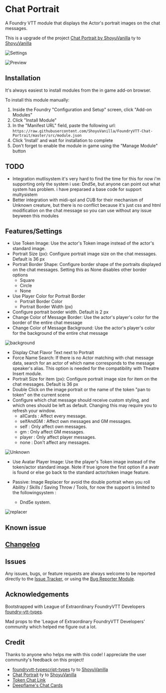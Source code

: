# Chat Portrait

A Foundry VTT module that displays the Actor's portrait images on the chat messages.

This is a upgrade of the project [Chat Portrait by ShoyuVanilla](https://github.comShoyuVanilla/FoundryVTT-Chat-Portrait) ty to [ShoyuVanilla](https://github.com/ShoyuVanilla)

![Settings](./images/image01.png)

![Preview](./images/image02.png)

## Installation

It's always easiest to install modules from the in game add-on browser.

To install this module manually:
1.  Inside the Foundry "Configuration and Setup" screen, click "Add-on Modules"
2.  Click "Install Module"
3.  In the "Manifest URL" field, paste the following url:
`https://raw.githubusercontent.com/ShoyuVanilla/FoundryVTT-Chat-Portrait/master/src/module.json`
1.  Click 'Install' and wait for installation to complete
2.  Don't forget to enable the module in game using the "Manage Module" button

## TODO

- Integration mutlisystem it's very hard to find the time for this for now i'm supporting only the system i use: Dnd5e, but anyone can point out what system has problem. i have preparaed 
a base code for support multysistem
- Better integration with midi-qol and CUB for their mechanism of Unknown creature, but there is no conflict because it's just css and html modification on the chat message so you can use without any issue beyween this modules

## Features/Settings

- Use Token Image: Use the actor's Token image instead of the actor's standard image.
- Portrait Size (px): Configure portrait image size on the chat messages. Default is 36 px
- Portrait Border Shape: Configure border shape of the portraits displayed on the chat messages. Setting this as None disables other border options
    - Square
    - Circle
    - None
- Use Player Color for Portrait Border
  - Portrait Border Color
  - Portrait Border Width (px)
- Configure portrait border width. Default is 2 px
- Change Color of Message Border: Use the actor's player's color for the border of the entire chat message
- Change Color of Message Background: Use the actor's player's color for the background of the entire chat message

![background](./images/background_color_feature.png)

- Display Chat Flavor Text next to Portrait
- Force Name Search: If there is no Actor matching with chat message data, search for an actor of which name corresponds to the message speaker's alias. This option is needed for the compatibility with Theatre Insert module.
- Portrait Size for item (px): Configure portrait image size for item on the chat messages. Default is 36 px
- Double Click on the image portrait or the name of the token "pan to token" on the current scene
- Configure which chat message should receive custom styling, and which ones should be left as default. Changing this may require you to refresh your window.
  - allCards : Affect every message.
  - selfAndGM : Affect own messages and GM messages.
  - self : Only affect own messages.
  - gm : Only affect GM messages.
  - player : Only affect player messages.
  - none : Don't affect any messages.

![Unknown](./images/unknown_actor_and_weapon_feature.png)

- Use Avatar Player Image: Use the player's Token image instead of the token/actor standard image. Note if true ignore the first option if a avatr is found or else go back to the standard actor/token image feature.

- Passive: Image Replacer for avoid the double portrait when you roll Ability / Skills / Saving Throw / Tools, for now the support is limited to the followingsystem :
  -  Dnd5e system.

![replacer](./images/image_replacer_feature.png)

## Known issue

## [Changelog](./changelog.md)

## Issues

Any issues, bugs, or feature requests are always welcome to be reported directly to the [Issue Tracker](https://github.com/ShoyuVanilla/FoundryVTT-Chat-Portrait/issues ), or using the [Bug Reporter Module](https://foundryvtt.com/packages/bug-reporter/).

## Acknowledgements

Bootstrapped with League of Extraordinary FoundryVTT Developers  [foundry-vtt-types](https://github.com/League-of-Foundry-Developers/foundry-vtt-types).

Mad props to the 'League of Extraordinary FoundryVTT Developers' community which helped me figure out a lot.

## Credit

Thanks to anyone who helps me with this code! I appreciate the user community's feedback on this project!

- [foundryvtt-typescript-types](https://github.com/ShoyuVanilla/foundryvtt-typescript-types) ty to [ShoyuVanilla](https://github.com/ShoyuVanilla)
- [Chat Portrait](https://github.com/ShoyuVanilla/FoundryVTT-Chat-Portrait) ty to [ShoyuVanilla](https://github.com/ShoyuVanilla)
- [Token Chat Link](https://github.com/espositos/fvtt-tokenchatlink)
- [Deepflame's Chat Cards](https://gitlab.com/TimToxopeus/df-chat-cards)

